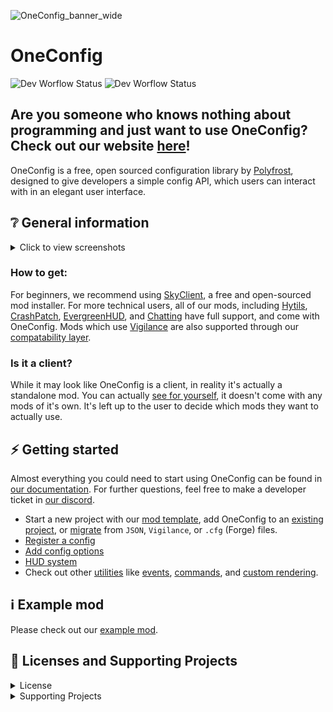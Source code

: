![OneConfig_banner_wide](https://user-images.githubusercontent.com/62163840/226811571-ffe7a524-c96a-4b6e-9ca9-d29439f5174f.png)

# OneConfig
![Dev Worflow Status](https://img.shields.io/github/actions/workflow/status/Polyfrost/OneConfig/release.yml?style=for-the-badge&color=1452cc&label=release)
![Dev Worflow Status](https://img.shields.io/github/actions/workflow/status/Polyfrost/OneConfig/build.yml?style=for-the-badge&color=1452cc&label=build)

## Are you someone who knows nothing about programming and just want to use OneConfig? Check out our website [here](https://polyfrost.org/projects/oneconfig/)!

OneConfig is a free, open sourced configuration library by [Polyfrost](https://polyfrost.cc), designed to give developers a simple config API, which users can interact with in an elegant user interface.

## ❔ General information

<details>
  <summary>Click to view screenshots</summary>
  <img width="1512" alt="OneConfig-Screenshot-1" src="https://github.com/Polyfrost/OneConfig/assets/45589059/f0ac63b1-824b-406d-b62e-402954b409f5">
  <img width="1512" alt="OneConfig-Screenshot-2" src="https://github.com/Polyfrost/OneConfig/assets/45589059/99e484b3-e54f-4953-ad04-a265b5e9e007">
  <img width="1512" alt="OneConfig-Screenshot-3" src="https://github.com/Polyfrost/OneConfig/assets/45589059/7eae718a-5189-40b3-bb8d-36f577f01c9e">
</details>

### How to get:
For beginners, we recommend using [SkyClient](https://skyclient.co/), a free and open-sourced mod installer. For more technical users, all of our mods, including [Hytils](https://github.com/Polyfrost/Hytils-Reborn), [CrashPatch](https://github.com/Polyfrost/crashpatch), [EvergreenHUD](https://github.com/Polyfrost/EvergreenHUD), and [Chatting](https://github.com/Polyfrost/chatting) have full support, and come with OneConfig. Mods which use [Vigilance](https://github.com/EssentialGG/Vigilance) are also supported through our [compatability layer](https://docs.polyfrost.cc/oneconfig/config/compatibility).

### Is it a client?
While it may look like OneConfig is a client, in reality it's actually a standalone mod. You can actually [see for yourself](https://github.com/Polyfrost/OneConfig-Bootstrap), it doesn't come with any mods of it's own. It's left up to the user to decide which mods they want to actually use.


## ⚡️ Getting started
Almost everything you could need to start using OneConfig can be found in [our documentation](https://docs.polyfrost.cc). For further questions, feel free to make a developer ticket in [our discord](https://polyfrost.cc/discord).

- Start a new project with our [mod template](https://github.com/Polyfrost/OneConfigExampleMod/), add OneConfig to an [existing project](https://docs.polyfrost.cc/oneconfig/getting-started), or [migrate](https://docs.polyfrost.cc/oneconfig/config/compatibility) from ``JSON``, ``Vigilance``, or ``.cfg`` (Forge) files.
- [Register a config](https://docs.polyfrost.cc/oneconfig/config/creating-a-config)
- [Add config options](https://docs.polyfrost.cc/oneconfig/config/adding-options)
- [HUD system](https://docs.polyfrost.cc/oneconfig/huds/creating-a-hud)
- Check out other [utilities](https://docs.polyfrost.cc/oneconfig/utils/oneconfigs-utilities) like [events](https://docs.polyfrost.cc/oneconfig/events/event-basics), [commands](https://docs.polyfrost.cc/oneconfig/commands/commands), and [custom rendering](https://docs.polyfrost.cc/oneconfig/gui/render-manager).

## ℹ️ Example mod
Please check out our [example mod](https://github.com/Polyfrost/OneConfigExampleMod/).

## 📄 Licenses and Supporting Projects
<details>
  <summary>License</summary>
  OneConfig is free and open-source. Except where noted otherwise (below and/or in individual files), all code is licensed under BOTH 
- version 3 of the GNU Lesser General Public License, **AND**
- the Additional Terms Applicable to OneConfig, version 1.0 of the Additional Terms or (at your option) any later version.

Copies of version 3 of the GNU Lesser General Public License, version 1.0 of the Additional Terms Applicable to OneConfig, and version 3 of the GNU General Public License (which the GNU LGPLv3 supplements) can be found in the [**LICENSE**](https://github.com/Polyfrost/OneConfig/blob/master/LICENSE) file.

Polyfrost acts as the specified proxy when deciding whether future versions of the GNU Lesser General Public License shall apply. If Polyfrost publicly states the acceptance of a later version of the GNU Lesser General Public License, this is permanent authorization for you to choose that version for OneConfig. However, you **must still** be compliant with the Additional Terms Applicable to OneConfig.
</details>

<details>
  <summary>Supporting Projects</summary>

![YourKitLogo|50](https://www.yourkit.com/images/yklogo.png)

YourKit supports open source projects with innovative and intelligent tools
for monitoring and profiling Java and .NET applications. <br>
YourKit is the creator of [YourKit Java Profiler](https://www.yourkit.com/java/profiler/),
[YourKit .NET Profiler](https://www.yourkit.com/.net/profiler/),
and [YourKit YouMonitor](https://www.yourkit.com/youmonitor/).
</details>
